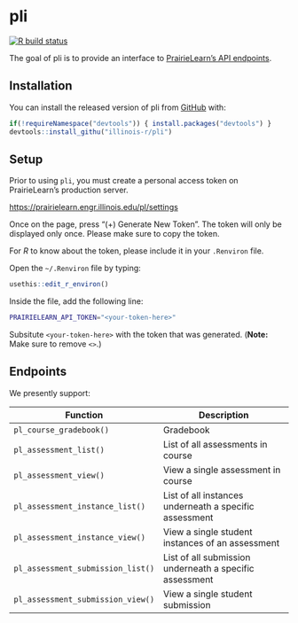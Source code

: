 
<!-- README.md is generated from README.Rmd. Please edit that file -->

# pli

<!-- badges: start -->

[![R build
status](https://github.com/illinois-r/pli/workflows/R-CMD-check/badge.svg)](https://github.com/illinois-r/pli)
<!-- badges: end -->

The goal of pli is to provide an interface to [PrairieLearn’s API
endpoints](https://prairielearn.readthedocs.io/en/latest/api/).

## Installation

You can install the released version of pli from
[GitHub](https://github.com/illinois-r/pli) with:

``` r
if(!requireNamespace("devtools")) { install.packages("devtools") }
devtools::install_githu("illinois-r/pli")
```

## Setup

Prior to using `pli`, you must create a personal access token on
PrairieLearn’s production server.

<https://prairielearn.engr.illinois.edu/pl/settings>

Once on the page, press “(+) Generate New Token”. The token will only be
displayed only once. Please make sure to copy the token.

For *R* to know about the token, please include it in your `.Renviron`
file.

Open the `~/.Renviron` file by typing:

``` r
usethis::edit_r_environ()
```

Inside the file, add the following line:

``` bash
PRAIRIELEARN_API_TOKEN="<your-token-here>"
```

Subsitute `<your-token-here>` with the token that was generated.
(**Note:** Make sure to remove `<>`.)

## Endpoints

We presently support:

| Function                          | Description                                             |
| --------------------------------- | ------------------------------------------------------- |
| `pl_course_gradebook()`           | Gradebook                                               |
| `pl_assessment_list()`            | List of all assessments in course                       |
| `pl_assessment_view()`            | View a single assessment in course                      |
| `pl_assessment_instance_list()`   | List of all instances underneath a specific assessment  |
| `pl_assessment_instance_view()`   | View a single student instances of an assessment        |
| `pl_assessment_submission_list()` | List of all submission underneath a specific assessment |
| `pl_assessment_submission_view()` | View a single student submission                        |
